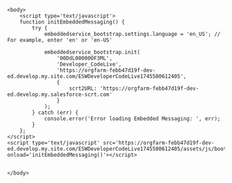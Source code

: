 <html>

    <body>
        <script type='text/javascript'>
        function initEmbeddedMessaging() {
            try {
                embeddedservice_bootstrap.settings.language = 'en_US'; // For example, enter 'en' or 'en-US'

                embeddedservice_bootstrap.init(
                    '00DdL00000OF3ML',
                    'Developer_CodeLive',
                    'https://orgfarm-febb47d19f-dev-ed.develop.my.site.com/ESWDeveloperCodeLive1745500612405',
                    {
                        scrt2URL: 'https://orgfarm-febb47d19f-dev-ed.develop.my.salesforce-scrt.com'
                    }
                );
            } catch (err) {
                console.error('Error loading Embedded Messaging: ', err);
            }
        };
    </script>
    <script type='text/javascript' src='https://orgfarm-febb47d19f-dev-ed.develop.my.site.com/ESWDeveloperCodeLive1745500612405/assets/js/bootstrap.min.js' onload='initEmbeddedMessaging()'></script>

        
    </body>
